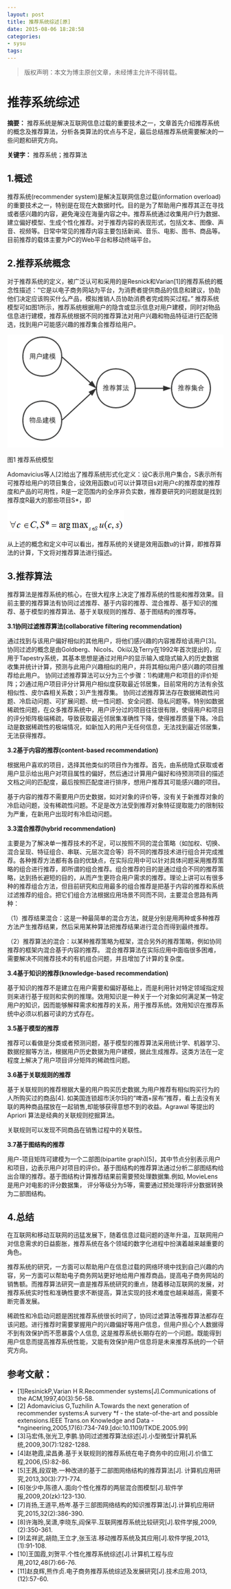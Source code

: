 ```yaml
---
layout: post
title: 推荐系统综述[原]
date: 2015-08-06 18:28:58
categories:
- sysu
tags:
---
```


> 版权声明：本文为博主原创文章，未经博主允许不得转载。



# 推荐系统综述

**摘要：** 推荐系统是解决互联网信息过载的重要技术之一，文章首先介绍推荐系统的概念及推荐算法，分析各类算法的优点与不足，最后总结推荐系统需要解决的一些问题和研究方向。

**关键字：** 推荐系统；推荐算法 

## 1.概述

推荐系统(recommender system)是解决互联网信息过载(information overload)的重要技术之一，特别是在现在大数据时代。目的是为了帮助用户推荐其正在寻找或者感兴趣的内容，避免淹没在海量内容之中。推荐系统通过收集用户行为数据、建立偏好模型、生成个性化推荐。对于推荐内容的表现形式，包括文本、图像、声音、视频等。日常中常见的推荐内容主要包括新闻、音乐、电影、图书、商品等。目前推荐的载体主要为PC的Web平台和移动终端平台。

## 2.推荐系统概念

对于推荐系统的定义，被广泛认可和采用的是Resnick和Varian[1]的推荐系统的概念性描述：“它是以电子商务网站为平台，为消费者提供商品的信息和建议，协助他们决定应该购买什么产品，模拟推销人员协助消费者完成购买过程。”
推荐系统模型可如图1所示，推荐系统根据用户的隐含或显示信息对用户建模，同时对物品信息进行建模，推荐系统根据不同的推荐算法对用户兴趣和物品特征进行匹配筛选，找到用户可能感兴趣的推荐集合推荐给用户。

![pic1](/images/posts/2015-08-06-recommender-system-1.png)

图1 推荐系统模型

Adomavicius等人[2]给出了推荐系统形式化定义：设C表示用户集合，S表示所有可推荐给用户的项目集合，设效用函数u()可以计算项目s对用户c的推荐度的推荐度和产品的可用性，R是一定范围内的全序非负实数，推荐要研究的问题就是找到推荐度R最大的那些项目S*，即

![pic2](/images/posts/2015-08-06-recommender-system-2.png)

从上述的概念和定义中可以看出，推荐系统的关键是效用函数u的计算，即推荐算法的计算，下文将对推荐算法进行描述。

## 3.推荐算法

推荐算法是推荐系统的核心，在很大程序上决定了推荐系统的性能和推荐效果。目前主要的推荐算法有协同过滤推荐、基于内容的推荐、混合推荐、基于知识的推荐、基于模型的推荐算法、基于关联规则的推荐、基于图结构的推荐等。

**3.1协同过滤推荐算法(collaborative filtering recommendation)**

通过找到与该用户偏好相似的其他用户，将他们感兴趣的内容推荐给该用户[3]。协同过滤的概念是由Goldberg、Nicols、Oki以及Terry在1992年首次提出的，应用于Tapestry系统，其基本思想是通过对用户的显示输入或隐式输入的历史数据收集并统计计算，预测与此用户兴趣相似的用户，并将其相似用户感兴趣的项目推荐给此用户。
协同过滤推荐算法可以分为三个步骤：1)构建用户和项目的评价矩阵；2)通过用户项目评分计算用户相似度获取最近邻居集，目前常用的方法有余弦相似性、皮尔森相关系数；3)产生推荐集。
协同过滤推荐算法存在数据稀疏性问题、冷启动问题、可扩展问题、统一性问题、安全问题、隐私问题等。特别如数据稀疏性问题，在众多推荐系统中，用户评分过的项目往往很有限，使得用户和项目的评分矩阵极端稀疏，导致获取最近邻居集准确性下降，使得推荐质量下降。冷启动是数据稀疏性的极端情况，如新加入的用户无任何信息，无法找到最近邻居集，无法获得推荐。

**3.2基于内容的推荐(content-based recommendation)**

根据用户喜欢的项目，选择其他类似的项目作为推荐。首先，由系统隐式获取或者用户显示给出用户对项目属性的偏好，然后通过计算用户偏好和待预测项目的描述文档之间的匹配度，最后按照匹配度进行排序，想用户推荐其可能感兴趣的项目。

基于内容的推荐不需要用户历史数据，如对对象的评价等，没有关于新推荐对象的冷启动问题，没有稀疏性问题。不足是改方法受到推荐对象特征提取能力的限制较为严重，在新用户出现时有冷启动问题。

**3.3混合推荐(hybrid recommendation)**

主要是为了解决单一推荐技术的不足，可以按照不同的混合策略（如加权、切换、混合呈现、特征组合、串联、元层次混合等）将不同的推荐技术进行组合并完成推荐。各种推荐方法都有各自的优缺点，在实际应用中可以针对具体问题采用推荐策略的组合进行推荐，即所谓的组合推荐。组合推荐的目的是通过组合不同的推荐策略，达到扬长避短的目的，从而产生更符合用户需求的推荐。理论上讲可以有很多种的推荐组合方法，但目前研究和应用最多的组合推荐是把基于内容的推荐和系统过滤推荐的组合。把它们组合方法根据应用场景不同而不同，主要混合思路有两种：

（1）推荐结果混合：这是一种最简单的混合方法，就是分别是用两种或多种推荐方法产生推荐结果，然后采用某种算法把推荐结果进行混合而得到最终推荐。

（2）推荐算法的混合：以某种推荐策略为框架，混合另外的推荐策略，例如协同推荐的框架内混合基于内容的推荐。
混合推荐算法在实际应用中面临很多困难，需要解决不同推荐技术的有机组合问题，并且增加了计算的复杂度。

**3.4基于知识的推荐(knowledge-based recommendation)**

基于知识的推荐不是建立在用户需要和偏好基础上，而是利用针对特定领域指定规则来进行基于规则和实例的推理。效用知识是一种关于一个对象如何满足某一特定用户的知识，因而能够解释需求和推荐的关系，用于推荐系统。效用知识在推荐系统中必须以机器可读的方式存在。

**3.5基于模型的推荐**

推荐可以看做是分类或者预测问题，基于模型的推荐算法采用统计学、机器学习、数据挖掘等方法，根据用户历史数据为用户建模，据此生成推荐。这类方法在一定程度上解决了用户项目评分矩阵的稀疏性问题。

**3.6基于关联规则的推荐**

基于关联规则的推荐根据大量的用户购买历史数据,为用户推荐有相似购买行为的人所购买过的商品[4]. 如美国连锁超市沃尔玛的“啤酒+尿布”推荐，看上去没有关联的两种商品摆放在一起销售,却能够获得意想不到的收益。Agrawal 等提出的 Apriori 算法是经典的关联规则挖掘算法。

关联规则可以发现不同商品在销售过程中的关联性。

**3.7基于图结构的推荐**

用户-项目矩阵可建模为一个二部图(bipartite graph)[5]，其中节点分别表示用户和项目，边表示用户对项目的评价。基于图结构的推荐算法通过分析二部图结构给出合理的推荐。基于图结构计算推荐结果前需要预处理数据集.例如, MovieLens 是用户对电影的评分数据集， 评分等级分为5等，需要通过预处理将评分数据转换为二部图结构。

## 4.总结

在互联网和移动互联网的迅猛发展下，随着信息过载问题的逐年升温，互联网用户对信息需求的日益膨胀，推荐系统在各个领域的数字化进程中扮演着越来越重要的角色。
	
推荐系统的研究，一方面可以帮助用户在信息过载的网络环境中找到自己兴趣的内容，另一方面可以帮助电子商务网站更好地给用户推荐商品，提高电子商务网站的销售额。而推荐算法研究一直是推荐系统研究的重点，随着移动互联网的发展，对推荐系统实时性和准确性要求不断提高，算法实现的技术难度也越来越高，需要不断完善发展。
	
稀疏性和冷启动问题是困扰推荐系统很长时间了，协同过滤算法等推荐算法都存在该问题。进行推荐时需要掌握用户的兴趣偏好等用户信息，但用户担心个人数据得不到有效保护而不愿暴露个人信息, 这是推荐系统长期存在的一个问题。既能得到用户信息而提高推荐系统性能，又能有效保护用户信息将是未来推荐系统的一个研究方向。

## 参考文献：

* [1]ResinickP,Varian H R.Recommender systems[J].Communications of the ACM,1997,40(3):56-58.
* [2] Adomavicius G,Tuzhilin A.Towards the next generation of recommender systems:A survery *f - the state-of-the-art and possible extensions.IEEE Trans.on Knowledge and Data - *ngineering,2005,17(6):734-749.[doi:10.1109/TKDE.2005.99]
* [3]马宏伟,张光卫,李鹏.协同过滤推荐算法综述[J].小型微型计算机系统,2009,30(7):1282-1288.
* [4]赵艳霞,梁昌勇.基于关联规则的推荐系统在电子商务中的应用[J].价值工程,2006,(5):82-86.
* [5]王茜,段双艳.一种改进的基于二部图网络结构的推荐算法[J]. 计算机应用研究,2013,30(3):771-774.
* [6]张少中,陈德人.面向个性化推荐的两层混合图模型[J].软件学报,2009,20(zk):123-130.
* [7]肖扬,王道平,杨岑.基于三部图网络结构的知识推荐算法[J].计算机应用研究,2015,32(2):386-390.
* [8]许海玲,吴潇,李晓东,阎保平.互联网推荐系统比较研究[J].软件学报,2009,(2):350-361.
* [9]孟祥武,胡勋,王立才,张玉洁.移动推荐系统及其应用[J].软件学报,2013,(1):91-108.
* [10]王国霞,刘贺平.个性化推荐系统综述[J].计算机工程与应用,2012,48(7):66-76.
* [11]赵良辉,熊作贞.电子商务推荐系统综述及发展研究[J].技术应用.2013,(12):57-60.
